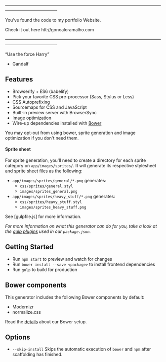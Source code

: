 
————————————————————————————————————————————————

You’ve found the code to my portfolio Website. 

Check it out here htt://goncaloramalho.com

————————————————————————————————————————————————

“Use the force Harry”

- Gandalf


## Features

* Browserify + ES6 (babelify)
* Pick your favorite CSS pre-processor (Sass, Stylus or Less)
* CSS Autoprefixing
* Sourcemaps for CSS and JavaScript
* Built-in preview server with BrowserSync
* Image optimization
* Wire-up dependencies installed with [Bower](http://bower.io)

You may opt-out from using bower, sprite generation and image optimization if
you don't need them.

#### Sprite sheet

For sprite generation, you'll need to create a directory for each sprite
category on `app/images/sprites/`. It will generate its respective stylesheet
and sprite sheet files as the following:

- `app/images/sprites/general/*.png` generates:
  - `css/sprites/general.styl`
  - `images/sprites_general.png`
- `app/images/sprites/heavy_stuff/*.png` generates:
  - `css/sprites/heavy_stuff.styl`
  - `images/sprites_heavy_stuff.png`

See [gulpfile.js] for more information.

*For more information on what this generator can do for you, take a look at the [gulp plugins](app/templates/_package.json) used in our `package.json`.*

## Getting Started

- Run `npm start` to preview and watch for changes
- Run `bower install --save <package>` to install frontend dependencies
- Run `gulp` to build for production

## Bower components

This generator includes the following Bower components by default:

- Modernizr
- normalize.css

Read the [details](docs/bower.md) about our Bower setup.

## Options

- `--skip-install`
  Skips the automatic execution of `bower` and `npm` after scaffolding has finished.

